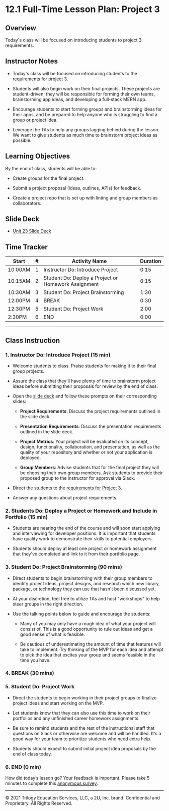 # 12.1 Full-Time Lesson Plan: Project 3

## Overview 

Today's class will be focused on introducing students to project 3 requirements.

## Instructor Notes

* Today's class will be focused on introducing students to the requirements for project 3.

* Students will also begin work on their final projects. These projects are student-driven; they will be responsible for forming their own teams, brainstorming app ideas, and developing a full-stack MERN app.

* Encourage students to start forming groups and brainstorming ideas for their apps, and be prepared to help anyone who is struggling to find a group or project idea.

* Leverage the TAs to help any groups lagging behind during the lesson. We want to give students as much time to brainstorm project ideas as possible.

## Learning Objectives

By the end of class, students will be able to:

* Create groups for the final project.

* Submit a project proposal (ideas, outlines, APIs) for feedback.

* Create a project repo that is set up with linting and group members as collaborators.

## Slide Deck

* [Unit 23 Slide Deck](https://docs.google.com/presentation/d/1J0mGF93xbfAXJigu__PFhdepQ8eIDI0ADBKG1zHmD34/edit?usp=sharing)

## Time Tracker

| Start  | #   | Activity Name                                        | Duration |
|---     |---  |---                                                   |---       |
| 10:00AM| 1   | Instructor Do: Introduce Project                     | 0:15     |
| 10:15AM| 2   | Student Do: Deploy a Project or Homework Assignment  | 0:15     |
| 10:30AM| 3   | Student Do: Project Brainstorming                    | 1:30     |
| 12:00PM| 4   | BREAK                                                | 0:30     |
| 12:30PM| 5   | Student Do: Project Work                             | 2:00     |
| 2:30PM | 6   | END                                                  | 0:00     |

---

## Class Instruction

### 1. Instructor Do: Introduce Project (15 min)

* Welcome students to class. Praise students for making it to their final group projects.

* Assure the class that they'll have plenty of time to brainstorm project ideas before submitting their proposals for review by the end of class.

* Open the [slide deck](https://docs.google.com/presentation/d/1J0mGF93xbfAXJigu__PFhdepQ8eIDI0ADBKG1zHmD34/edit?usp=sharing) and follow these prompts on their corresponding slides:

  * **Project Requirements**: Discuss the project requirements outlined in the slide deck.

  * **Presentation Requirements**: Discuss the presentation requirements outlined in the slide deck.

  * **Project Metrics**: Your project will be evaluated on its concept, design, functionality, collaboration, and presentation, as well as the quality of your repository and whether or not your application is deployed.

  * **Group Members**: Advise students that for the final project they will be choosing their own group members. Ask students to provide their proposed group to the instructor for approval via Slack.

* Direct the students to the [requirements for Project 3](../../../../01-Class-Content/23-Project-3/02-Homework/README.md).

* Answer any questions about project requirements.

### 2. Students Do: Deploy a Project or Homework and Include in Portfolio (15 min)

* Students are nearing the end of the course and will soon start applying and interviewing for developer positions. It is important that students have quality work to demonstrate their skills to potential employers.

* Students should deploy at least one project or homework assignment that they've completed and link to it from their portfolio page.


### 3. Student Do: Project Brainstorming (90 mins)

* Direct students to begin brainstorming with their group members to identify project ideas, project designs, and research which new library, package, or technology they can use that hasn't been discussed yet.

* At your discretion, feel free to utilize TAs and host "workshops" to help steer groups in the right direction.

* Use the talking points below to guide and encourage the students:

  * Many of you may only have a rough idea of what your project will consist of. This is a good opportunity to rule out ideas and get a good sense of what is feasible.

  * Be cautious of underestimating the amount of time that features will take to implement. Try thinking of the MVP for each idea and attempt to pick the idea that excites your group and seems feasible in the time you have.

### 4. BREAK (30 mins)

### 5. Student Do: Project Work

* Direct the students to begin working in their project groups to finalize project ideas and start working on the MVP.

* Let students know that they can also use this time to work on their portfolios and any unfinished career homework assignments.

* Be sure to remind students and the rest of the instructional staff that questions on Slack or otherwise are welcome and will be handled. It's a good way for your team to prioritize students who need extra help.

* Students should expect to submit initial project idea proposals by the end of class today.

### 6. END (0 min)

How did today’s lesson go? Your feedback is important. Please take 5 minutes to complete this [anonymous survey](https://forms.gle/RfcVyXiMmZQut6aJ6).

---
© 2021 Trilogy Education Services, LLC, a 2U, Inc. brand. Confidential and Proprietary. All Rights Reserved.
